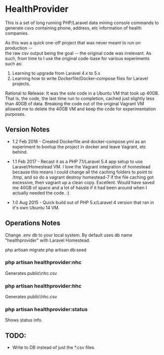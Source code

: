 # HealthProvider

This is a set of long running PHP/Laravel data mining console commands to generate csvs containing phone, address, etc information of health companies. 

As this was a quick one-off project that was never meant to run on production --  
the raw csv output being the goal --
the original code was irrelevant.
As such, from time to I use the original code-base for various experiments such as:
1) Learning to upgrade from Laravel 4.x to 5.x
2) Learning how to write Dockerfile/Docker-compose files for Laravel projects.

Rational to Release: 
It was the sole code in a Ubuntu VM that took up 40GB. 
That is, the code, the last time run to completion, cached just slightly less than 40GB of data. 
Breaking the code out of the original Vagrant VM allowed me to delete the 40GB VM and keep the code for experimentation purposes.

## Version Notes

* 1.2 Feb 2018 - Created Dockerfile and docker-compose.yml as an experiment to bootup the project in docker and leave Vagrant, etc behind.

* 1.1 Feb 2017 - Recast it as a PHP 7.1/Laravel 5.4 app setup to use Laravel/Homestead VM. I love the Vagrant integration of homestead because this means I could change all the caching folders to point to /tmp, and so do a vagrant destroy homestead-7 if the file caching got excessive, then vagrant up a clean copy. Excellent. Would have saved me 40GB of space and a lot of hassle if it had been around when I actually needed the code. :) 

* 1.0 Aug 2015 - Quick build out of PHP 5.x/Laravel 4 version that ran in it's own Ubuntu 14 VM.

## Operations Notes 

Change .env db to your local system. By default uses db name "healthprovider" with Laravel Homestead.

php artisan migrate
php artisan db:seed

### php artisan healthprovider:nhc

Generates public\nhc.csv

### php artisan healthprovider:hhc

Generates public\hhc.csv

### php artisan healthprovider:status

Shows status info.

## TODO:

* Write to DB instead of just the *.csv files.

